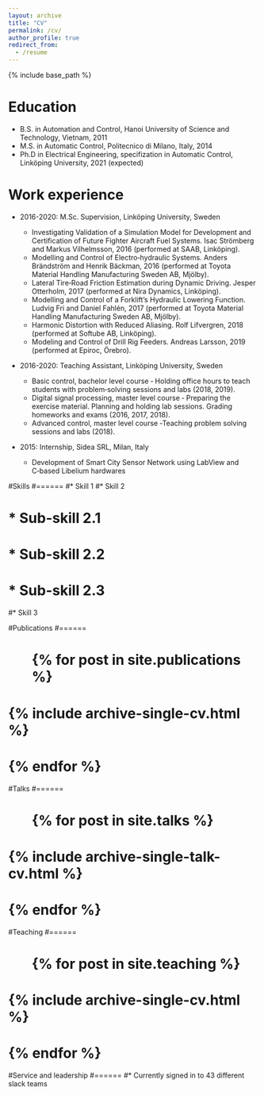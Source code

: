 ```yaml
---
layout: archive
title: "CV"
permalink: /cv/
author_profile: true
redirect_from:
  - /resume
---
```


{% include base_path %}

Education
======
* B.S. in Automation and Control, Hanoi University of Science and Technology, Vietnam, 2011
* M.S. in Automatic Control, Politecnico di Milano, Italy, 2014
* Ph.D in Electrical Engineering, specifization in Automatic Control, Linköping University, 2021 (expected)

Work experience
======
* 2016-2020: M.Sc. Supervision, Linköping University, Sweden
  * Investigating Validation of a Simulation Model for Development and Certification of Future Fighter Aircraft Fuel Systems. Isac Strömberg and Markus Vilhelmsson, 2016 (performed at SAAB, Linköping).
  * Modelling and Control of Electro‑hydraulic Systems. Anders Brändström and Henrik Bäckman, 2016 (performed at Toyota Material Handling Manufacturing Sweden AB, Mjölby).
  * Lateral Tire‑Road Friction Estimation during Dynamic Driving. Jesper Otterholm, 2017 (performed at Nira Dynamics, Linköping).
  * Modelling and Control of a Forklift’s Hydraulic Lowering Function. Ludvig Fri and Daniel Fahlén, 2017 (performed at Toyota Material Handling Manufacturing Sweden AB, Mjölby).
  * Harmonic Distortion with Reduced Aliasing. Rolf Lifvergren, 2018 (performed at Softube AB, Linköping).
  * Modeling and Control of Drill Rig Feeders. Andreas Larsson, 2019 (performed at Epiroc, Örebro).

* 2016-2020: Teaching Assistant, Linköping University, Sweden
  * Basic control, bachelor level course ‑ Holding office hours to teach students with problem‑solving sessions and labs (2018, 2019).
  * Digital signal processing, master level course ‑ Preparing the exercise material. Planning and holding lab sessions. Grading homeworks and exams (2016, 2017, 2018).
  * Advanced control, master level course ‑Teaching problem solving sessions and labs (2018).
* 2015: Internship, Sidea SRL, Milan, Italy
  * Development of Smart City Sensor Network using LabView and C‑based Libelium hardwares

#Skills
#======
#* Skill 1
#* Skill 2
#  * Sub-skill 2.1
#  * Sub-skill 2.2
#  * Sub-skill 2.3
#* Skill 3

#Publications
#======
#  <ul>{% for post in site.publications %}
#    {% include archive-single-cv.html %}
#  {% endfor %}</ul>
  
#Talks
#======
#  <ul>{% for post in site.talks %}
#    {% include archive-single-talk-cv.html %}
#  {% endfor %}</ul>
  
#Teaching
#======
#  <ul>{% for post in site.teaching %}
#    {% include archive-single-cv.html %}
#  {% endfor %}</ul>
  
#Service and leadership
#======
#* Currently signed in to 43 different slack teams

